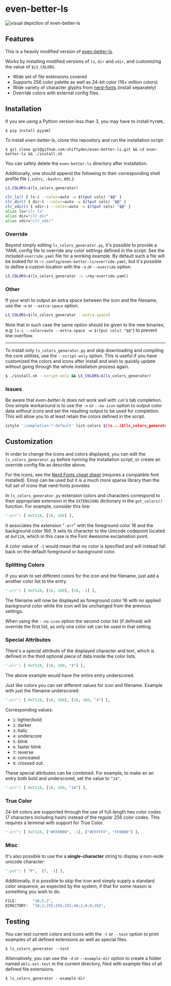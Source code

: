 # even-better-ls

![visual depiction of even-better-ls](https://i.imgur.com/rNFjt5t.png)

## Features

This is a heavily modified version of [even-better-ls](https://github.com/mnurzia/even-better-ls).

Works by installing modified versions of `ls`, `dir` and `vdir`, and customizing the value of `$LS_COLORS`.

- Wide set of file extensions covered
- Supports 256 color palette as well as 24-bit color (16+ million colors)
- Wide variety of character glyphs from [nerd-fonts](http://www.github.com/ryanoasis/nerd-fonts) (install separately)
- Override colors with external config files.

## Installation

If you are using a Python version less than 3, you may have to install `PyYAML`.
```
$ pip install pyyaml
```

To install _even-better-ls_, clone this repository and run the installation script:

```
$ git clone git@github.com:shiftydev/even-better-ls.git && cd even-better-ls && ./install.sh
```

You can safely delete the `even-better-ls` directory after installation.

Additionally, one should append the following to their corresponding shell profile file (`.zshrc`, `.bashrc`, etc.):

```bash
LS_COLORS=$(ls_colors_generator)

clr_ls() { ls-i --color=auto -w $(tput cols) "$@" }
clr_dir() { dir-i --color=auto -w $(tput cols) "$@" }
clr_vdir() { vdir-i --color=auto -w $(tput cols) "$@" }
alias ls="clr_ls"
alias dir="clr_dir"
alias vdir="clr_vdir"
```

### Override

Beyond simply editing `ls_colors_generator.py`, it's possible to provide a YAML config file to override any color settings defined in the script. See the included `override.yaml` file for a working example. By default such a file will be looked for in `~/.config/even-better-ls/override.yaml`, but it's possible to define a custom location with the `-o` or `--override` option.

```bash
LS_COLORS=$(ls_colors_generator -o ~/my-override.yaml)
```

### Other

If your wish to output an extra space between the icon and the filename, use the `-e` or `--extra-space` option.

```bash
LS_COLORS=$(ls_colors_generator --extra-space)
```

Note that in such case the same option should be given to the new binaries, e.g: `ls-i --color=auto --extra-space -w $(tput cols) "$@"`) to prevent line overflow.

---

To install only `ls_colors_generator.py` and skip downloading and compiling the core utilities, use the `--script-only` option. This is useful if you have customized the colors and icons after install and wish to quickly update without going through the whole installation process again.

```bash
$ ./install.sh --script-only && LS_COLORS=$(ls_colors_generator)
```

### Issues

Be aware that _even-better-ls_ does not work well with `zsh`'s tab completion. One simple workaround is to use the `-n` or `--no-icon` option to output color data _without icons_ and set the resulting output to be used for completion. This will allow you to at least retain the colors defined in the script.

```bash
zstyle ':completion:*:default' list-colors ${(s.:.)$(ls_colors_generator -n)}
```

## Customization

In order to change the icons and colors displayed, you can edit the `ls_colors_generator.py` before running the installation script, or create an override config file as describe above.

For the icons, see the [Nerd Fonts cheat sheet](http://nerdfonts.com/#cheat-sheet) (requires a compatible font installed). Emoji can be used but it is a much more sparse library than the full set of icons that nerd-fonts provides

In `ls_colors_generator.py` extension colors and characters correspond to their appropriate extension in the `EXTENSIONS` dictionary in the `get_colors()` function. For example, consider this line:

```python
".err": [ 0xF12A, [16, 160] ],
```

It associates the extension "`.err`" with the foreground color 16 and the background color 160. It sets its character to the Unicode codepoint located at `0xF12A`, which in this case is the Font Awesome exclamation point.

A color value of `-1` would mean that no color is specified and will instead fall back on the default foreground or background color.

### Splitting Colors

If you wish to set different colors for the icon and the filename, just add a another color list to the entry.

```python
".err": [ 0xF12A, [16, 160], [16, -1] ],
```

The filename will now be displayed as foreground color 16 with no applied background color while the icon will be unchanged from the previous settings.

When using the `--no-icon` option the second color list (if defined) will override the first list, as only one color set can be used in that setting.

### Special Attributes

There's a special attribute of the displayed character and text, which is defined in the third optional piece of data inside the color lists.

```python
".err": [ 0xF12A, [16, 160, "4"] ],
```

The above example would have the entire entry underscored.

Just like colors you can set different values for icon and filename. Example with just the filename underscored:

```python
".err": [ 0xF12A, [16, 160], [16, 160, "4"] ],
```

Corresponding values:
- `1`: lighter/bold
- `2`: darker
- `3`: italic
- `4`: underscore
- `5`: blink
- `6`: faster blink
- `7`: reverse
- `8`: concealed
- `9`: crossed out.

These special attributes can be combined. For example, to make an an entry both bold and underscored, set the value to `"14"`.

```python
".err": [ 0xF12A, [16, 160, "14"] ],
```

### True Color

24-bit colors are supported through the use of full-length hex color codes (7 characters including hash) instead of the regular 256 color codes. This requires a terminal with support for True Color.

```python
".err": [ 0xF12A, ["#FF0000", -1], ["#FFFFFF", "FF0000"] ],
```

### Misc

It's also possible to use the a __single-character__ string to display a non-wide unicode character:

```python
".pot": [ "P",  [7, -1] ],
```

Additionally, it is possible to skip the icon and simply supply a standard color sequence, as expected by the system, if that for some reason is something you wish to do.

```python
FILE:       "38;5;2",
DIRECTORY:  "38;2;255;255;255;48;2;0;0;255",
```

## Testing

You can test current colors and icons with the `-t` or `--test` option to print examples of all defined extensions as well as special files.

```
$ ls_colors_generator --test
```

Alternatively, you can use the `-d` or `--example-dir` option to create a folder named `ebls-ext-test` in the current directory, filed with example files of all defined file extensions.

```
$ ls_colors_generator --example-dir
```
